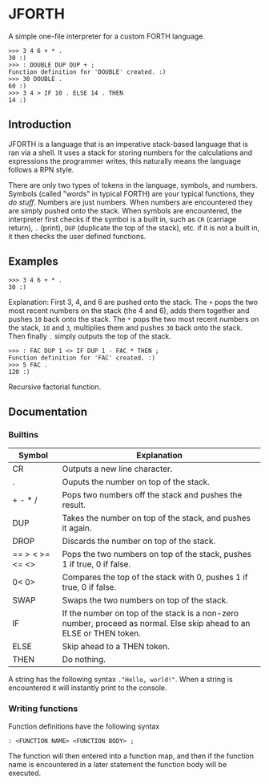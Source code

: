 # JFORTH
A simple one-file interpreter for a custom FORTH language.

```
>>> 3 4 6 + * .
30 :)
>>> : DOUBLE DUP DUP + ;
Function definition for 'DOUBLE' created. :)
>>> 30 DOUBLE .
60 :)
>>> 3 4 > IF 10 . ELSE 14 . THEN
14 :)
```


## Introduction
JFORTH is a language that is an imperative stack-based language that is ran via a shell. It uses a stack for storing numbers for the calculations and expressions the programmer writes, this naturally means the language follows a RPN style.

There are only two types of tokens in the language, symbols, and numbers. Symbols (called "words" in typical FORTH) are your typical functions, they *do stuff*. Numbers are just numbers. When numbers are encountered they are simply pushed onto the stack. When symbols are encountered, the interpreter first checks if the symbol is a built in, such as `CR` (carriage return), `.` (print), `DUP` (duplicate the top of the stack), etc. if it is not a built in, it then checks the user defined functions.

## Examples
```
>>> 3 4 6 + * .
30 :)
```

Explanation: First 3, 4, and 6 are pushed onto the stack. The `+` pops the two most recent numbers on the stack (the 4 and 6), adds them together and pushes `10` back onto the stack. The `*` pops the two most recent numbers on the stack, `10` and `3`, multiplies them and pushes `30` back onto the stack. Then finally `.` simply outputs the top of the stack.

```
>>> : FAC DUP 1 <> IF DUP 1 - FAC * THEN ;
Function definition for 'FAC' created. :)
>>> 5 FAC .
120 :)
```
Recursive factorial function.

## Documentation

### Builtins
Symbol | Explanation
-------|------------
CR | Outputs a new line character.
. | Ouputs the number on top of the stack.
\+ \- \* \/ | Pops two numbers off the stack and pushes the result.
DUP | Takes the number on top of the stack, and pushes it again.
DROP | Discards the number on top of the stack.
\=\= \> \< \>= \<= \<\> | Pops the two numbers on top of the stack, pushes 1 if true, 0 if false.
0\< 0\> | Compares the top of the stack with 0, pushes 1 if true, 0 if false.
SWAP | Swaps the two numbers on top of the stack.
IF | If the number on top of the stack is a non-zero number, proceed as normal. Else skip ahead to an ELSE or THEN token.
ELSE | Skip ahead to a THEN token.
THEN | Do nothing.

A string has the following syntax `."Hello, world!"`. When a string is encountered it will instantly print to the console.

### Writing functions
Function definitions have the following syntax
```
: <FUNCTION NAME> <FUNCTION BODY> ;
```

The function will then entered into a function map, and then if the function name is encountered in a later statement the function body will be executed.
